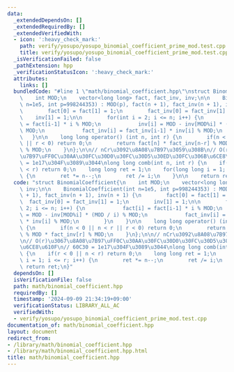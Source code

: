 ```yaml
---
data:
  _extendedDependsOn: []
  _extendedRequiredBy: []
  _extendedVerifiedWith:
  - icon: ':heavy_check_mark:'
    path: verify/yosupo/yosupo_binomial_coefficient_prime_mod.test.cpp
    title: verify/yosupo/yosupo_binomial_coefficient_prime_mod.test.cpp
  _isVerificationFailed: false
  _pathExtension: hpp
  _verificationStatusIcon: ':heavy_check_mark:'
  attributes:
    links: []
  bundledCode: "#line 1 \"math/binomial_coefficient.hpp\"\nstruct BinomialCoefficient{\n\
    \    int MOD;\n    vector<long long> fact, fact_inv, inv;\n\n    BinomialCoefficient(int\
    \ n=1e5, int p=998244353) : MOD(p), fact(n + 1), fact_inv(n + 1), inv(n + 1) {\n\
    \        fact[0] = fact[1] = 1;\n        fact_inv[0] = fact_inv[1] = 1;\n    \
    \    inv[1] = 1;\n\n        for(int i = 2; i <= n; i++) {\n            fact[i]\
    \ = fact[i-1] * i % MOD;\n            inv[i] = MOD - inv[MOD%i] * (MOD / i) %\
    \ MOD;\n            fact_inv[i] = fact_inv[i-1] * inv[i] % MOD;\n        }\n \
    \   }\n\n    long long operator() (int n, int r) {\n        if(n < 0 || n < r\
    \ || r < 0) return 0;\n        return fact[n] * fact_inv[n-r] % MOD * fact_inv[r]\
    \ % MOD;\n    }\n};\n\n// nCr\u3092\u8A08\u7B97\u3059\u308B\n// O(r)\u3067\u8A08\
    \u7B97\uFF0C\u30AA\u30FC\u30D0\u30FC\u30D5\u30ED\u30FC\u306B\u6CE8\u610F\n// 60C30\
    \ = 1e17\u304F\u3089\u3044\nlong long comb(int n, int r) {\n    if(r < 0 || n\
    \ < r) return 0;\n    long long ret = 1;\n    for(long long i = 1; i <= r; i++)\
    \ {\n        ret *= n--;\n        ret /= i;\n    }\n\n    return ret;\n}\n"
  code: "struct BinomialCoefficient{\n    int MOD;\n    vector<long long> fact, fact_inv,\
    \ inv;\n\n    BinomialCoefficient(int n=1e5, int p=998244353) : MOD(p), fact(n\
    \ + 1), fact_inv(n + 1), inv(n + 1) {\n        fact[0] = fact[1] = 1;\n      \
    \  fact_inv[0] = fact_inv[1] = 1;\n        inv[1] = 1;\n\n        for(int i =\
    \ 2; i <= n; i++) {\n            fact[i] = fact[i-1] * i % MOD;\n            inv[i]\
    \ = MOD - inv[MOD%i] * (MOD / i) % MOD;\n            fact_inv[i] = fact_inv[i-1]\
    \ * inv[i] % MOD;\n        }\n    }\n\n    long long operator() (int n, int r)\
    \ {\n        if(n < 0 || n < r || r < 0) return 0;\n        return fact[n] * fact_inv[n-r]\
    \ % MOD * fact_inv[r] % MOD;\n    }\n};\n\n// nCr\u3092\u8A08\u7B97\u3059\u308B\
    \n// O(r)\u3067\u8A08\u7B97\uFF0C\u30AA\u30FC\u30D0\u30FC\u30D5\u30ED\u30FC\u306B\
    \u6CE8\u610F\n// 60C30 = 1e17\u304F\u3089\u3044\nlong long comb(int n, int r)\
    \ {\n    if(r < 0 || n < r) return 0;\n    long long ret = 1;\n    for(long long\
    \ i = 1; i <= r; i++) {\n        ret *= n--;\n        ret /= i;\n    }\n\n   \
    \ return ret;\n}"
  dependsOn: []
  isVerificationFile: false
  path: math/binomial_coefficient.hpp
  requiredBy: []
  timestamp: '2024-09-09 21:34:19+09:00'
  verificationStatus: LIBRARY_ALL_AC
  verifiedWith:
  - verify/yosupo/yosupo_binomial_coefficient_prime_mod.test.cpp
documentation_of: math/binomial_coefficient.hpp
layout: document
redirect_from:
- /library/math/binomial_coefficient.hpp
- /library/math/binomial_coefficient.hpp.html
title: math/binomial_coefficient.hpp
---
```


